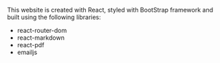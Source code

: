 This website is created with React, styled with BootStrap framework and built using the following libraries:
- react-router-dom
- react-markdown
- react-pdf
- emailjs